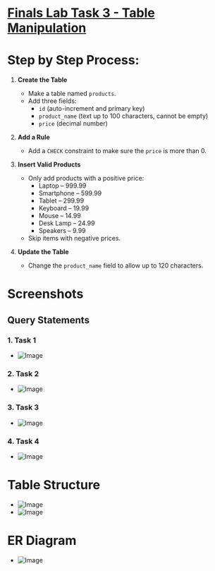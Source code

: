 # [Finals Lab Task 3 - Table Manipulation](https://github.com/user-attachments/files/19718382/Finals.Lab.Task.3.-.Manarang.docx)

# Step by Step Process:
1. **Create the Table**  
   - Make a table named `products`.  
   - Add three fields:  
     - `id` (auto-increment and primary key)  
     - `product_name` (text up to 100 characters, cannot be empty)  
     - `price` (decimal number)

2. **Add a Rule**  
   - Add a `CHECK` constraint to make sure the `price` is more than 0.

3. **Insert Valid Products**  
   - Only add products with a positive price:
     - Laptop – 999.99  
     - Smartphone – 599.99  
     - Tablet – 299.99  
     - Keyboard – 19.99  
     - Mouse – 14.99  
     - Desk Lamp – 24.99  
     - Speakers – 9.99  
   - Skip items with negative prices.

4. **Update the Table**  
   - Change the `product_name` field to allow up to 120 characters.

# Screenshots
## Query Statements
### 1. Task 1
- ![Image](https://github.com/user-attachments/assets/aa0fc955-7c07-4e36-a331-fea2078c96ea)
### 2. Task 2
- ![Image](https://github.com/user-attachments/assets/2f496228-62ea-4489-ae3f-0520c054200e)
### 3. Task 3
- ![Image](https://github.com/user-attachments/assets/bcaf5bf7-42f9-4c41-aeb2-00ba5d85955b)
### 4. Task 4
- ![Image](https://github.com/user-attachments/assets/aa19b798-cfda-4c1f-85a3-026ecac0cba1)

# Table Structure
- ![Image](https://github.com/user-attachments/assets/11f3986b-8cc2-43ba-b00c-dc55bab6be43)
- ![Image](https://github.com/user-attachments/assets/cd6f6b81-242a-4db4-a00c-9dcba889c4bd)

# ER Diagram
- ![Image](https://github.com/user-attachments/assets/220ad0d7-42e8-4fee-96dd-ba0798002266)

